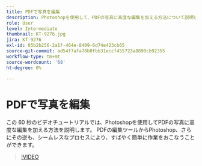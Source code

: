 ```yaml
---
title: PDFで写真を編集
description: Photoshopを使用して、PDFの写真に高度な編集を加える方法について説明します
role: User
level: Intermediate
thumbnail: KT-9276.jpg
jira: KT-9276
exl-id: 05b2b256-2a1f-464e-8409-6d74e423cb65
source-git-commit: ad54f7afa78b0fbb31eccf455723a8890cb92355
workflow-type: tm+mt
source-wordcount: '68'
ht-degree: 0%

---
```


# PDFで写真を編集

この 60 秒のビデオチュートリアルでは、Photoshopを使用してPDFの写真に高度な編集を加える方法を説明します。 PDFの編集ツールからPhotoshop、さらにその逆も、シームレスなプロセスにより、すばやく簡単に作業をおこなうことができます。

>[!VIDEO](https://video.tv.adobe.com/v/338276?quality=12&learn=on&hidetitle=true)
